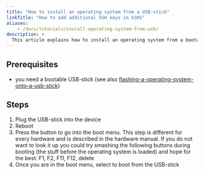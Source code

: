 ```yaml
---
title: "How to install an operating system from a USB-stick"
linkTitle: "How to add additional SSH keys in k3OS"
aliases:
    - /docs/tutorials/install-operating-system-from-usb/
description: >
  This article explains how to install an operating system from a bootable USB-stick.
---
```


## Prerequisites

- you need a bootable USB-stick (see also [flashing-a-operating-system-onto-a-usb-stick](../flashing-operating-system-on-usb/))

## Steps

1. Plug the USB-stick into the device
2. Reboot
3. Press the button to go into the boot menu. This step is different for every hardware and is described in the hardware manual. If you do not want to look it up you could try smashing the following buttons during booting (the stuff before the operating system is loaded) and hope for the best: F1, F2, F11, F12, delete
4. Once you are in the boot menu, select to boot from the USB-stick
